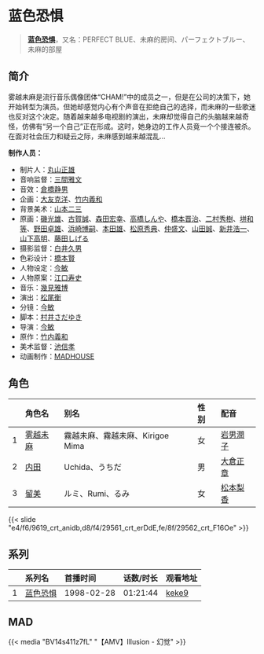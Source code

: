 # 蓝色恐惧


> <u>**[蓝色恐惧](https://bgm.tv/subject/839)**</u>，又名：PERFECT BLUE、未麻的房间、パーフェクトブルー、未麻的部屋

## 简介

雾越未麻是流行音乐偶像团体“CHAM!”中的成员之一，但是在公司的决策下，她开始转型为演员。但她却感觉内心有个声音在拒绝自己的选择，而未麻的一些歌迷也反对这个决定。随着越来越多电视剧的演出，未麻却觉得自己的头脑越来越奇怪，仿佛有“另一个自己”正在形成。这时，她身边的工作人员竟一个个接连被杀。在面对社会压力和疑云之际，未麻感到越来越混乱…

**制作人员：**
- 制片人：[丸山正雄](https://bgm.tv/person/914)
- 音响监督：[三間雅文](https://bgm.tv/person/42)
- 音效：[倉橋静男](https://bgm.tv/person/6076)
- 企画：[大友克洋](https://bgm.tv/person/2057)、[竹内義和](https://bgm.tv/person/2070)
- 背景美术：[山本二三](https://bgm.tv/person/3471)
- 原画：[磯光雄](https://bgm.tv/person/3147)、[古賀誠](https://bgm.tv/person/1191)、[森田宏幸](https://bgm.tv/person/2213)、[高橋しんや](https://bgm.tv/person/455)、[橋本晋治](https://bgm.tv/person/11390)、[二村秀樹](https://bgm.tv/person/1309)、[垪和等](https://bgm.tv/person/11400)、[野田卓雄](https://bgm.tv/person/1032)、[浜崎博嗣](https://bgm.tv/person/1208)、[本田雄](https://bgm.tv/person/1383)、[松原秀典](https://bgm.tv/person/126)、[仲盛文](https://bgm.tv/person/11504)、[山田誠](https://bgm.tv/person/11291)、[新井浩一](https://bgm.tv/person/4)、[山下高明](https://bgm.tv/person/2648)、[藤田しげる](https://bgm.tv/person/1709)
- 摄影监督：[白井久男](https://bgm.tv/person/15)
- 色彩设计：[橋本賢](https://bgm.tv/person/2073)
- 人物设定：[今敏](https://bgm.tv/person/1313)
- 人物原案：[江口寿史](https://bgm.tv/person/1548)
- 音乐：[幾見雅博](https://bgm.tv/person/2071)
- 演出：[松尾衡](https://bgm.tv/person/2567)
- 分镜：[今敏](https://bgm.tv/person/1313)
- 脚本：[村井さだゆき](https://bgm.tv/person/226)
- 导演：[今敏](https://bgm.tv/person/1313)
- 原作：[竹内義和](https://bgm.tv/person/2070)
- 美术监督：[池信孝](https://bgm.tv/person/14089)
- 动画制作：[MADHOUSE](https://bgm.tv/person/603)

## 角色

|     |   角色名   |   别名  | 性别 |  配音  |
|:--- |:------  |:----      |:---  |:--   |
| 1 | [雾越未麻](https://bgm.tv/character/9619) | 霧越未麻、霧越未麻、Kirigoe Mima | 女 | [岩男潤子](https://bgm.tv/person/3916) |
| 2 | [内田](https://bgm.tv/character/29561) | Uchida、うちだ | 男 | [大倉正章](https://bgm.tv/person/5311) |
| 3 | [留美](https://bgm.tv/character/29562) | ルミ、Rumi、るみ | 女 | [松本梨香](https://bgm.tv/person/4205) |

{{< slide "e4/f6/9619_crt_anidb,d8/f4/29561_crt_erDdE,fe/8f/29562_crt_F16Oe" >}}

## 系列

|     | 系列名  | 首播时间       | 话数/时长    | 观看地址                                                     |
| :-- | :--- | :--------- | :------- | :------------------------------------------------------- |
| 1   |[蓝色恐惧](https://bgm.tv/subject/839)| 1998-02-28 | 01:21:44 | [keke9](https://www.keke9.app/play/179412-4-225309.html) |


## MAD

{{< media  "BV14s411z7fL"
"【AMV】Illusion - 幻觉"  >}}
